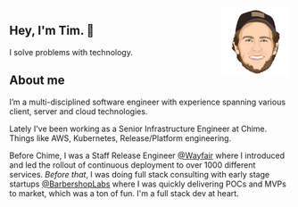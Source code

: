 <img alt="Tim Chepeleff"  align="right" src="https://github.com/timchepeleff/timchepeleff/blob/master/5407406.jpeg" width="124">

## Hey, I'm Tim. 👋 

I solve problems with technology. 


## About me

I’m a multi-disciplined software engineer with experience spanning various client, server and cloud technologies. 

Lately I've been working as a Senior Infrastructure Engineer at Chime. Things like AWS, Kubernetes, Release/Platform engineering.  

Before Chime, I was a Staff Release Engineer [@Wayfair](https://tech.wayfair.com/) where I introduced and led the rollout of continuous deployment to over 1000 different services. _Before that_, I was doing full stack consulting with early stage startups [@BarbershopLabs](http://barbershoplabs.com/) where I was quickly delivering POCs and MVPs to market, which was a ton of fun. I'm a full stack dev at heart.
